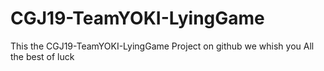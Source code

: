# CGJ19-TeamYOKI-LyingGame
This the CGJ19-TeamYOKI-LyingGame
Project on github we whish you
All the best of luck
